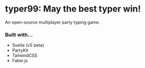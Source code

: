 # typer99: May the best typer win!

An open-source multiplayer party typing game.

### Built with...
- Svelte (v5 beta)
- PartyKit
- TailwindCSS
- Faker.js
